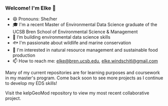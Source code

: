 ### Welcome! I'm Elke 👋

- 😄 Pronouns: She/her
- 🎓 I'm a recent Master of Environmental Data Science graduate of the UCSB Bren School of Environmental Science & Management
- 🌱 I’m building environmental data science skills
- 🐟 I'm passionate about wildlife and marine conservation
- 🌲 I'm interested in natural resource management and sustainable food production
- 📫 How to reach me: elke@bren.ucsb.edu, elke.windschitl@gmail.com

Many of my current repositories are for learning purposes and coursework in my master's program. Come back soon to see more projects as I continue to develop my EDS skills!

Visit the kelpGeoMod repository to view my most recent collaborative project.
<!--
**elkewind/elkewind** is a ✨ _special_ ✨ repository because its `README.md` (this file) appears on your GitHub profile.

Here are some ideas to get you started:

- 🔭 I’m currently working on ...
- 🌱 I’m currently learning ...
- 👯 I’m looking to collaborate on ...
- 🤔 I’m looking for help with ...
- 💬 Ask me about ...
- 📫 How to reach me: ...
- 😄 Pronouns: ...
- ⚡ Fun fact: ...
-->
